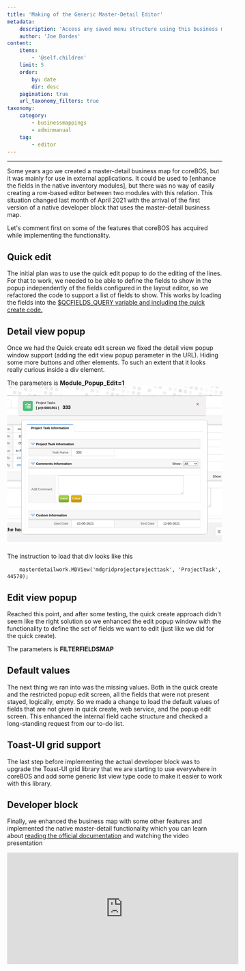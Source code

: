 ```yaml
---
title: 'Making of the Generic Master-Detail Editor'
metadata:
    description: 'Access any saved menu structure using this business map.'
    author: 'Joe Bordes'
content:
    items:
        - '@self.children'
    limit: 5
    order:
        by: date
        dir: desc
    pagination: true
    url_taxonomy_filters: true
taxonomy:
    category:
        - businessmappings
        - adminmanual
    tag:
        - editor
---
```


---

Some years ago we created a master-detail business map for coreBOS, but
it was mainly for use in external applications. It could be used to
\[enhance the fields in the native inventory modules\], but there was no
way of easily creating a row-based editor between two modules with this
relation. This situation changed last month of April 2021 with the
arrival of the first version of a native developer block that uses the
master-detail business map.

Let's comment first on some of the features that coreBOS has acquired
while implementing the functionality.

Quick edit
----------

The initial plan was to use the quick edit popup to do the editing of
the lines. For that to work, we needed to be able to define the fields
to show in the popup independently of the fields configured in the
layout editor, so we refactored the code to support a list of fields to
show. This works by loading the fields into the [$QCFIELDS\_QUERY
variable and including the quick create
code.](https://github.com/tsolucio/corebos/blob/master/include/quickcreate.php#L20)

Detail view popup
-----------------

Once we had the Quick create edit screen we fixed the detail view popup
window support (adding the edit view popup parameter in the URL). Hiding
some more buttons and other elements. To such an extent that it looks
really curious inside a div element.

The parameters is **Module\_Popup\_Edit=1**
![](detailviewinsidediv.png?width=100%)

The instruction to load that div looks like this
```
    masterdetailwork.MDView('mdgridprojectprojecttask', 'ProjectTask', 44570);
```
Edit view popup
---------------

Reached this point, and after some testing, the quick create approach
didn't seem like the right solution so we enhanced the edit popup window
with the functionality to define the set of fields we want to edit (just
like we did for the quick create).

The parameters is **FILTERFIELDSMAP**

Default values
--------------

The next thing we ran into was the missing values. Both in the quick
create and the restricted popup edit screen, all the fields that were
not present stayed, logically, empty. So we made a change to load the
default values of fields that are not given in quick create, web
service, and the popup edit screen. This enhanced the internal field
cache structure and checked a long-standing request from our to-do list.

Toast-UI grid support
---------------------

The last step before implementing the actual developer block was to
upgrade the Toast-UI grid library that we are starting to use everywhere
in coreBOS and add some generic list view type code to make it easier to
work with this library.

Developer block
---------------

Finally, we enhanced the business map with some other features and
implemented the native master-detail functionality which you can learn
about [reading the official
documentation](http://localhost/coreBOSDocumentation/configuration-tools/business-maps/masterdetailmapping) and
watching the video presentation

<iframe width="542" height="261" src="https://www.youtube.com/embed/pb05jH-HeBA" title="YouTube video player" frameborder="0" allow="accelerometer; autoplay; clipboard-write; encrypted-media; gyroscope; picture-in-picture" allowfullscreen></iframe>